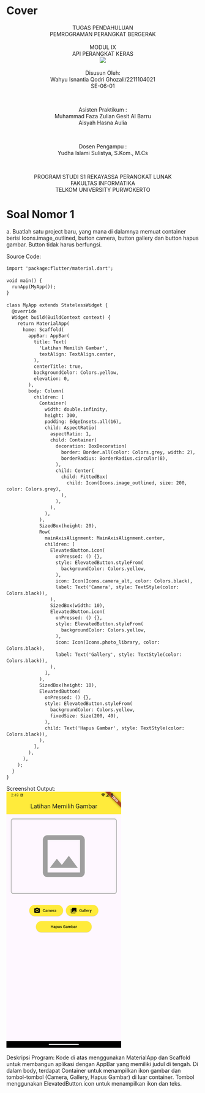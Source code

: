 # Cover #
<div align="center">
TUGAS PENDAHULUAN<br>
PEMROGRAMAN PERANGKAT BERGERAK <br>
<br>
MODUL IX <br>
API PERANGKAT KERAS <br>

<img src="https://lac.telkomuniversity.ac.id/wp-content/uploads/2021/01/cropped-1200px-Telkom_University_Logo.svg-270x270.png" width="250px">

<br>

Disusun Oleh: <br>
Wahyu Isnantia Qodri Ghozali/2211104021 <br>
SE-06-01 <br>

<br>

Asisten Praktikum : <br>
Muhammad Faza Zulian Gesit Al Barru <br>
Aisyah Hasna Aulia <br>

<br>

Dosen Pengampu : <br>
Yudha Islami Sulistya, S.Kom., M.Cs <br>

<br>

PROGRAM STUDI S1 REKAYASSA PERANGKAT LUNAK <br>
FAKULTAS INFORMATIKA <br> 
TELKOM UNIVERSITY PURWOKERTO <br>

</div>

# Soal Nomor 1
a. Buatlah satu project baru, yang mana di dalamnya memuat container berisi 
Icons.image_outlined, button camera, button gallery dan button hapus gambar. 
Button tidak harus berfungsi.

Source Code:
```
import 'package:flutter/material.dart';

void main() {
  runApp(MyApp());
}

class MyApp extends StatelessWidget {
  @override
  Widget build(BuildContext context) {
    return MaterialApp(
      home: Scaffold(
        appBar: AppBar(
          title: Text(
            'Latihan Memilih Gambar',
            textAlign: TextAlign.center,
          ),
          centerTitle: true,
          backgroundColor: Colors.yellow,
          elevation: 0,
        ),
        body: Column(
          children: [
            Container(
              width: double.infinity,
              height: 300,
              padding: EdgeInsets.all(16),
              child: AspectRatio(
                aspectRatio: 1,
                child: Container(
                  decoration: BoxDecoration(
                    border: Border.all(color: Colors.grey, width: 2),
                    borderRadius: BorderRadius.circular(8),
                  ),
                  child: Center(
                    child: FittedBox(
                      child: Icon(Icons.image_outlined, size: 200, color: Colors.grey),
                    ),
                  ),
                ),
              ),
            ),
            SizedBox(height: 20),
            Row(
              mainAxisAlignment: MainAxisAlignment.center,
              children: [
                ElevatedButton.icon(
                  onPressed: () {},
                  style: ElevatedButton.styleFrom(
                    backgroundColor: Colors.yellow,
                  ),
                  icon: Icon(Icons.camera_alt, color: Colors.black),
                  label: Text('Camera', style: TextStyle(color: Colors.black)),
                ),
                SizedBox(width: 10),
                ElevatedButton.icon(
                  onPressed: () {},
                  style: ElevatedButton.styleFrom(
                    backgroundColor: Colors.yellow,
                  ),
                  icon: Icon(Icons.photo_library, color: Colors.black),
                  label: Text('Gallery', style: TextStyle(color: Colors.black)),
                ),
              ],
            ),
            SizedBox(height: 10),
            ElevatedButton(
              onPressed: () {},
              style: ElevatedButton.styleFrom(
                backgroundColor: Colors.yellow,
                fixedSize: Size(200, 40),
              ),
              child: Text('Hapus Gambar', style: TextStyle(color: Colors.black)),
            ),
          ],
        ),
      ),
    );
  }
}
```

Screenshot Output:<br>
<img src="../img/tp9.png" width=300px>

Deskripsi Program:
Kode di atas menggunakan MaterialApp dan Scaffold untuk membangun aplikasi dengan AppBar yang memiliki judul di tengah. Di dalam body, terdapat Container untuk menampilkan ikon gambar dan tombol-tombol (Camera, Gallery, Hapus Gambar) di luar container. Tombol menggunakan ElevatedButton.icon untuk menampilkan ikon dan teks.
